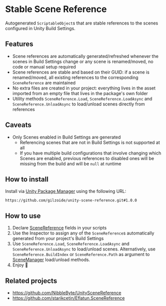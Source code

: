 # Stable Scene Reference
Autogenerated `ScriptableObject`s that are stable references to the scenes configured in Unity Build Settings.


## Features
- Scene references are automatically generated/refreshed whenever the scenes in Build Settings change or any scene is renamed/moved, no code or manual setup required
- Scene references are stable and based on their GUID: if a scene is renamed/moved, all existing references to the corresponding `SceneReference` are maintained
- No extra files are created in your project: everything lives in the asset imported from an empty file that lives in the package's own folder
- Utility methods `SceneReference.Load`, `SceneReference.LoadAsync` and `SceneReference.UnloadAsync` to load/unload scenes directly from references


## Caveats
- Only Scenes enabled in Build Settings are generated
  + Referencing scenes that are not in Build Settings is not supported at all
  + If you have multiple build configurations that involve changing which Scenes are enabled, previous references to disabled ones will be missing from the build and will be `null` at runtime


## How to install
Install via [Unity Package Manager](https://docs.unity3d.com/Manual/upm-ui-giturl.html) using the following URL:
```
https://github.com/gilzoide/unity-scene-reference.git#1.0.0
```


## How to use
1. Declare [SceneReference](Runtime/SceneReference.cs) fields in your scripts
2. Use the Inspector to assign any of the `SceneReference`s automatically generated from your project's Build Settings
3. Use `SceneReference.Load`, `SceneReference.LoadAsync` and `SceneReference.UnloadAsync` to load/unload scenes.
   Alternatively, use `SceneReference.BuildIndex` or `SceneReference.Path` as argument to [SceneManager](https://docs.unity3d.com/ScriptReference/SceneManagement.SceneManager.html) load/unload methods.
4. Enjoy 🍾


## Related projects
- https://github.com/NibbleByte/UnitySceneReference
- https://github.com/starikcetin/Eflatun.SceneReference
